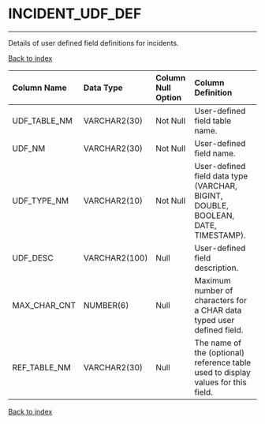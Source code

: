 # INCIDENT_UDF_DEF

---

Details of user defined field definitions for incidents.

[Back to index](./index.md)

| Column Name   | Data Type     | Column Null Option   | Column Definition                                                                 |
|:--------------|:--------------|:---------------------|:----------------------------------------------------------------------------------|
| UDF_TABLE_NM  | VARCHAR2(30)  | Not Null             | User-defined field table name.                                                    |
| UDF_NM        | VARCHAR2(30)  | Not Null             | User-defined field name.                                                          |
| UDF_TYPE_NM   | VARCHAR2(10)  | Not Null             | User-defined field data type (VARCHAR, BIGINT, DOUBLE, BOOLEAN, DATE, TIMESTAMP). |
| UDF_DESC      | VARCHAR2(100) | Null                 | User-defined field description.                                                   |
| MAX_CHAR_CNT  | NUMBER(6)     | Null                 | Maximum number of characters for a CHAR data typed user defined field.            |
| REF_TABLE_NM  | VARCHAR2(30)  | Null                 | The name of the (optional) reference table used to display values for this field. |

[Back to index](./index.md)